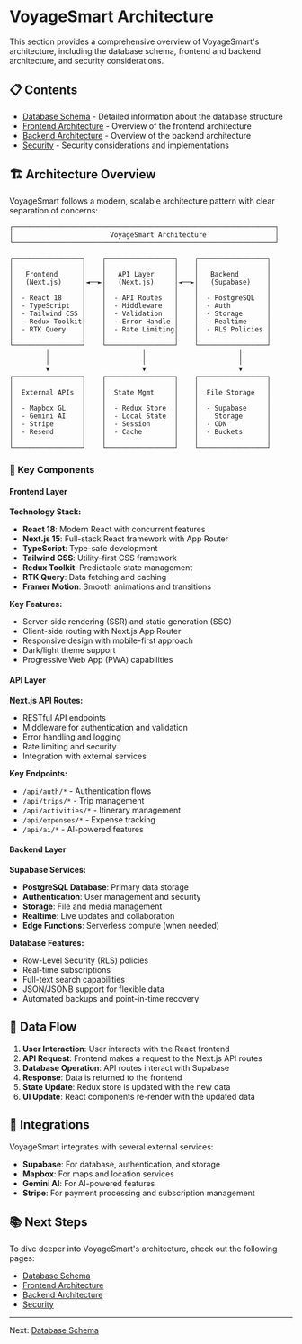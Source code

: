 # VoyageSmart Architecture

This section provides a comprehensive overview of VoyageSmart's architecture, including the database schema, frontend and backend architecture, and security considerations.

## 📋 Contents

- [Database Schema](./database-schema.md) - Detailed information about the database structure
- [Frontend Architecture](./frontend-architecture.md) - Overview of the frontend architecture
- [Backend Architecture](./backend-architecture.md) - Overview of the backend architecture
- [Security](./security.md) - Security considerations and implementations

## 🏗️ Architecture Overview

VoyageSmart follows a modern, scalable architecture pattern with clear separation of concerns:

```
┌─────────────────────────────────────────────────────────────────┐
│                        VoyageSmart Architecture                 │
└─────────────────────────────────────────────────────────────────┘

┌─────────────────┐    ┌─────────────────┐    ┌─────────────────┐
│                 │    │                 │    │                 │
│   Frontend      │    │   API Layer     │    │   Backend       │
│   (Next.js)     │◄──►│   (Next.js)     │◄──►│   (Supabase)    │
│                 │    │                 │    │                 │
│  - React 18     │    │  - API Routes   │    │  - PostgreSQL   │
│  - TypeScript   │    │  - Middleware   │    │  - Auth         │
│  - Tailwind CSS │    │  - Validation   │    │  - Storage      │
│  - Redux Toolkit│    │  - Error Handle │    │  - Realtime     │
│  - RTK Query    │    │  - Rate Limiting│    │  - RLS Policies │
│                 │    │                 │    │                 │
└─────────────────┘    └─────────────────┘    └─────────────────┘
         │                       │                       │
         │                       │                       │
         ▼                       ▼                       ▼
┌─────────────────┐    ┌─────────────────┐    ┌─────────────────┐
│                 │    │                 │    │                 │
│  External APIs  │    │  State Mgmt     │    │  File Storage   │
│                 │    │                 │    │                 │
│  - Mapbox GL    │    │  - Redux Store  │    │  - Supabase     │
│  - Gemini AI    │    │  - Local State  │    │    Storage      │
│  - Stripe       │    │  - Session      │    │  - CDN          │
│  - Resend       │    │  - Cache        │    │  - Buckets      │
│                 │    │                 │    │                 │
└─────────────────┘    └─────────────────┘    └─────────────────┘
```

### 🔧 Key Components

#### Frontend Layer

**Technology Stack:**
- **React 18**: Modern React with concurrent features
- **Next.js 15**: Full-stack React framework with App Router
- **TypeScript**: Type-safe development
- **Tailwind CSS**: Utility-first CSS framework
- **Redux Toolkit**: Predictable state management
- **RTK Query**: Data fetching and caching
- **Framer Motion**: Smooth animations and transitions

**Key Features:**
- Server-side rendering (SSR) and static generation (SSG)
- Client-side routing with Next.js App Router
- Responsive design with mobile-first approach
- Dark/light theme support
- Progressive Web App (PWA) capabilities

#### API Layer

**Next.js API Routes:**
- RESTful API endpoints
- Middleware for authentication and validation
- Error handling and logging
- Rate limiting and security
- Integration with external services

**Key Endpoints:**
- `/api/auth/*` - Authentication flows
- `/api/trips/*` - Trip management
- `/api/activities/*` - Itinerary management
- `/api/expenses/*` - Expense tracking
- `/api/ai/*` - AI-powered features

#### Backend Layer

**Supabase Services:**
- **PostgreSQL Database**: Primary data storage
- **Authentication**: User management and security
- **Storage**: File and media management
- **Realtime**: Live updates and collaboration
- **Edge Functions**: Serverless compute (when needed)

**Database Features:**
- Row-Level Security (RLS) policies
- Real-time subscriptions
- Full-text search capabilities
- JSON/JSONB support for flexible data
- Automated backups and point-in-time recovery

## 🔄 Data Flow

1. **User Interaction**: User interacts with the React frontend
2. **API Request**: Frontend makes a request to the Next.js API routes
3. **Database Operation**: API routes interact with Supabase
4. **Response**: Data is returned to the frontend
5. **State Update**: Redux store is updated with the new data
6. **UI Update**: React components re-render with the updated data

## 🔌 Integrations

VoyageSmart integrates with several external services:

- **Supabase**: For database, authentication, and storage
- **Mapbox**: For maps and location services
- **Gemini AI**: For AI-powered features
- **Stripe**: For payment processing and subscription management

## 📚 Next Steps

To dive deeper into VoyageSmart's architecture, check out the following pages:

- [Database Schema](./database-schema.md)
- [Frontend Architecture](./frontend-architecture.md)
- [Backend Architecture](./backend-architecture.md)
- [Security](./security.md)

---

Next: [Database Schema](./database-schema.md)
